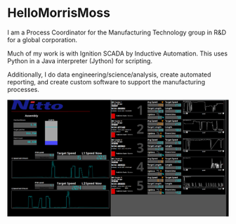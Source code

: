 # HelloMorrisMoss

I am a Process Coordinator for the Manufacturing Technology group in R&D for a global corporation.

Much of my work is with Ignition SCADA by Inductive Automation. This uses Python in a Java interpreter (Jython) for scripting.

Additionally, I do data engineering/science/analysis, create automated reporting, and create custom software to support the manufacturing processes.

![A view of a SCADA Dashboard](https://github.com/HelloMorrisMoss/diagrams_and_images/blob/main/dashboards_and_hmi/Supervisors%20dashboard.png)
